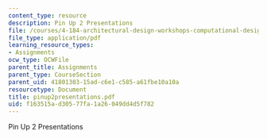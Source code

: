 ```yaml
---
content_type: resource
description: Pin Up 2 Presentations
file: /courses/4-184-architectural-design-workshops-computational-design-for-housing-spring-2002/f163515ad30577fa1a26049dd4d5f782_pinup2presentations.pdf
file_type: application/pdf
learning_resource_types:
- Assignments
ocw_type: OCWFile
parent_title: Assignments
parent_type: CourseSection
parent_uid: 41801303-15ad-c6e1-c585-a61fbe10a10a
resourcetype: Document
title: pinup2presentations.pdf
uid: f163515a-d305-77fa-1a26-049dd4d5f782
---
```

Pin Up 2 Presentations


